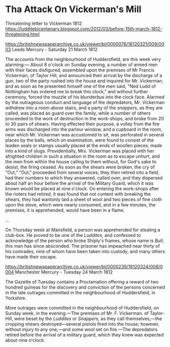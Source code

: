 # Tha Attack On Vickerman's Mill




Threatening letter to Vickerman 1812 https://ludditebicentenary.blogspot.com/2012/03/before-15th-march-1812-threatening.html



https://britishnewspaperarchive.co.uk/viewer/bl/0000076/18120321/009/0003
Leeds Mercury - Saturday 21 March 1812

The accounts from the neighbourhood of Huddersfield, are this week very alarming:— About 8 o'clock on Sunday evening, a number of armed men with their faces disfigured, assembled upon the premises of Mr Francis Vickerman, of Taylor Hill, and announced their arrival by the discharge of a gun, two of the party rushed into the house and inquired for Mr. Vickerman, and as soon as he presented himself one of the men said, "Ned Ludd of Nottingham has ordered me to break this clock," and without further ceremony, forced the muzzle of his blunderbus into the clock face. Alarmed by the outrageous conduct and language of the depredators, Mr. Vickerman withdrew into a room above stairs, and a party of the *snappers*, as they are called, was placed as guard over the family, while a number of others proceeded to the work of destruction in the work-shops, and broke from 20 to 30 pairs of shears. Having effected their purpose, a volley from the fire arms was discharged into the parlour window, and a cupboard in the room, near which Mr. Vickerman was accustomed to sit, was perforated in several places by the balls, which on examination, were found to consist of the leaden seals or stamps usually placed at the ends of woollen pieces, made into a kind of slugs. Providentially, Mrs. Vickerman was placed with her afrighted children in such a situation in the room as to escape unhurt, and the men from within the house calling to them without, for God's sake to desist, the firing ceased. As soon as the shears were broken, the cry of "Out," "Out," proceeded from several voices; they then retired into a field, had their numbers to which they answered, called over, and they dispersed about half an hour before the arrival of the Military Guard, which it was known would be placed at nine o'clock. On entering the work-shops after the rioters had retired, it was found that not content with breaking the shears, they had wantonly laid a sheet of wool and two pieces of fine cloth upon the stove, which were nearly consumed, and in a few minutes, the premises, it is apprehended, would have been in a flame.

...

On Thursday week at Mansfield, a person was apprehended for stealing a club-box. He proved to be one of the *Luddites*, and confessed to acknowledge of the person who broke Shiply's frames, whose name is *Bull*; this man has since absconded. The prisoner has impeached near thirty of his comrades, nine of whom have been taken into custody, and many others have made their escape.


https://britishnewspaperarchive.co.uk/viewer/bl/0000239/18120324/008/0004
Manchester Mercury - Tuesday 24 March 1812

The Gazette of Tuesday contains a Proclamation offering a reward of two hundred guineas for the discovery and conviction of the persons concerned in the late outrages committed in the neighbourhood of Huddersfield, in Yorkshire.

More outrages were committed in the neighbourhood of Huddersfield, on Sunday week, in the evening.—The premises of Mr. F. Vickerman. of Taylor-Hill, were beset by the *Luddites* or *Snappers*, as they call themselves,—the cropping shears destroyed—several pistols fired into the house; however, without injury to any one,—and some wool set on fire.—The depredators retired before the arrival of a military guard, which they knew was expected about nine o'clock.
